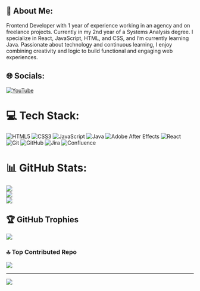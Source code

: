 ## 👾 About Me:
Frontend Developer with 1 year of experience working in an agency and on freelance projects. Currently in my 2nd year of a Systems Analysis degree. I specialize in React, JavaScript, HTML, and CSS, and I’m currently learning Java. Passionate about technology and continuous learning, I enjoy combining creativity and logic to build functional and engaging web experiences.


## 🌐 Socials:
[![YouTube](https://img.shields.io/badge/YouTube-%23FF0000.svg?logo=YouTube&logoColor=white)](https://youtube.com/@ZhiendlifeAMV) 

# 💻 Tech Stack:
![HTML5](https://img.shields.io/badge/html5-%23E34F26.svg?style=flat&logo=html5&logoColor=white) ![CSS3](https://img.shields.io/badge/css3-%231572B6.svg?style=flat&logo=css3&logoColor=white) ![JavaScript](https://img.shields.io/badge/javascript-%23323330.svg?style=flat&logo=javascript&logoColor=%23F7DF1E) ![Java](https://img.shields.io/badge/java-%23ED8B00.svg?style=flat&logo=openjdk&logoColor=white) ![Adobe After Effects](https://img.shields.io/badge/Adobe%20After%20Effects-9999FF.svg?style=flat&logo=Adobe%20After%20Effects&logoColor=white) ![React](https://img.shields.io/badge/react-%2320232a.svg?style=flat&logo=react&logoColor=%2361DAFB) ![Git](https://img.shields.io/badge/git-%23F05033.svg?style=flat&logo=git&logoColor=white) ![GitHub](https://img.shields.io/badge/github-%23121011.svg?style=flat&logo=github&logoColor=white) ![Jira](https://img.shields.io/badge/jira-%230A0FFF.svg?style=flat&logo=jira&logoColor=white) ![Confluence](https://img.shields.io/badge/confluence-%23172BF4.svg?style=flat&logo=confluence&logoColor=white)
# 📊 GitHub Stats:
![](https://github-readme-stats.vercel.app/api?username=tomasgz7&theme=synthwave&hide_border=false&include_all_commits=true&count_private=true)<br/>
![](https://nirzak-streak-stats.vercel.app/?user=tomasgz7&theme=synthwave&hide_border=false)<br/>
![](https://github-readme-stats.vercel.app/api/top-langs/?username=tomasgz7&theme=synthwave&hide_border=false&include_all_commits=true&count_private=true&layout=compact)

## 🏆 GitHub Trophies
![](https://github-profile-trophy.vercel.app/?username=tomasgz7&theme=radical&no-frame=false&no-bg=true&margin-w=4)

### 🔝 Top Contributed Repo
![](https://github-contributor-stats.vercel.app/api?username=tomasgz7&limit=5&theme=dark&combine_all_yearly_contributions=true)

---
[![](https://visitcount.itsvg.in/api?id=tomasgz7&icon=0&color=0)](https://visitcount.itsvg.in)

<!-- Proudly created with GPRM ( https://gprm.itsvg.in ) -->
